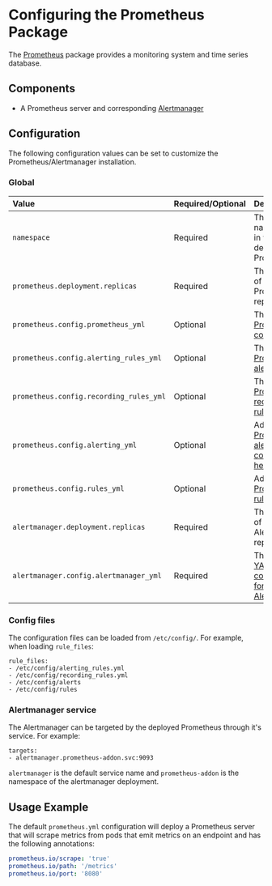 # Configuring the Prometheus Package

The [Prometheus](https://prometheus.io/) package provides a monitoring system and time series database.

## Components

- A Prometheus server and corresponding [Alertmanager](https://github.com/prometheus/alertmanager)

## Configuration

The following configuration values can be set to customize the Prometheus/Alertmanager installation.

### Global

| Value | Required/Optional | Description |
|:-------|:-------------------|:-------------|
| `namespace` | Required | The namespace in which to deploy Prometheus|
| `prometheus.deployment.replicas` | Required | The number of Prometheus replicas |
| `prometheus.config.prometheus_yml` | Optional | The [global Prometheus configuration](https://www.prometheus.io/docs/prometheus/latest/configuration/configuration/) |
| `prometheus.config.alerting_rules_yml` | Optional | The [Prometheus alerting rules](https://www.prometheus.io/docs/prometheus/latest/configuration/alerting_rules/) |
| `prometheus.config.recording_rules_yml` | Optional | The [Prometheus recording rules](https://www.prometheus.io/docs/prometheus/latest/configuration/recording_rules/) |
| `prometheus.config.alerting_yml` | Optional | Additional [Prometheus alerts can be configured here](https://www.prometheus.io/docs/prometheus/latest/configuration/alerting_rules/) |
| `prometheus.config.rules_yml` | Optional | Additional [Prometheus rules](https://www.prometheus.io/docs/prometheus/latest/configuration/recording_rules/) |
| `alertmanager.deployment.replicas` | Required | The number of Alertmanager replicas |
| `alertmanager.config.alertmanager_yml` | Required | The [global YAML configuration for Alertmanager](https://www.prometheus.io/docs/alerting/latest/configuration/) |

### Config files

The configuration files can be loaded from `/etc/config/`.
For example, when loading `rule_files`:

```text
rule_files:
- /etc/config/alerting_rules.yml
- /etc/config/recording_rules.yml
- /etc/config/alerts
- /etc/config/rules
```

### Alertmanager service

The Alertmanager can be targeted by the deployed Prometheus through it's service.
For example:

```text
targets:
- alertmanager.prometheus-addon.svc:9093
```

`alertmanager` is the default service name and `prometheus-addon` is the namespace of the alertmanager deployment.

## Usage Example

The default `prometheus.yml` configuration will deploy a Prometheus server that will scrape metrics from pods that emit metrics on an endpoint and has the following annotations:

```yaml
prometheus.io/scrape: 'true'
prometheus.io/path: '/metrics'
prometheus.io/port: '8080'
```
